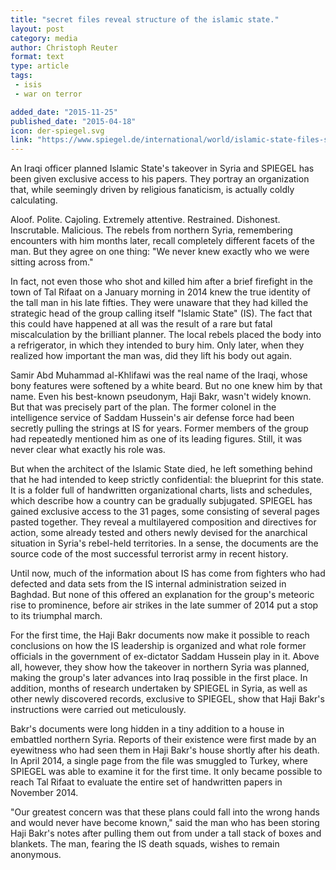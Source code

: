 ```yaml
---
title: "secret files reveal structure of the islamic state."
layout: post
category: media
author: Christoph Reuter
format: text
type: article
tags: 
 - isis
 - war on terror

added_date: "2015-11-25"
published_date: "2015-04-18"
icon: der-spiegel.svg
link: "https://www.spiegel.de/international/world/islamic-state-files-show-structure-of-islamist-terror-group-a-1029274-druck.html"
---
```


An Iraqi officer planned Islamic State's takeover in Syria and SPIEGEL has been
given exclusive access to his papers. They portray an organization that, while
seemingly driven by religious fanaticism, is actually coldly calculating.  

Aloof. Polite. Cajoling. Extremely attentive. Restrained. Dishonest.
Inscrutable. Malicious. The rebels from northern Syria, remembering encounters
with him months later, recall completely different facets of the man. But they
agree on one thing: "We never knew exactly who we were sitting across from."  

In fact, not even those who shot and killed him after a brief firefight in the
town of Tal Rifaat on a January morning in 2014 knew the true identity of the
tall man in his late fifties. They were unaware that they had killed the
strategic head of the group calling itself "Islamic State" (IS). The fact that
this could have happened at all was the result of a rare but fatal
miscalculation by the brilliant planner. The local rebels placed the body into
a refrigerator, in which they intended to bury him. Only later, when they
realized how important the man was, did they lift his body out again.  

Samir Abd Muhammad al-Khlifawi was the real name of the Iraqi, whose bony
features were softened by a white beard. But no one knew him by that name. Even
his best-known pseudonym, Haji Bakr, wasn't widely known. But that was
precisely part of the plan. The former colonel in the intelligence service of
Saddam Hussein's air defense force had been secretly pulling the strings at IS
for years. Former members of the group had repeatedly mentioned him as one of
its leading figures. Still, it was never clear what exactly his role was.  

But when the architect of the Islamic State died, he left something behind that
he had intended to keep strictly confidential: the blueprint for this state. It
is a folder full of handwritten organizational charts, lists and schedules,
which describe how a country can be gradually subjugated. SPIEGEL has gained
exclusive access to the 31 pages, some consisting of several pages pasted
together. They reveal a multilayered composition and directives for action,
some already tested and others newly devised for the anarchical situation in
Syria's rebel-held territories. In a sense, the documents are the source code
of the most successful terrorist army in recent history.  

Until now, much of the information about IS has come from fighters who had
defected and data sets from the IS internal administration seized in Baghdad.
But none of this offered an explanation for the group's meteoric rise to
prominence, before air strikes in the late summer of 2014 put a stop to its
triumphal march.  

For the first time, the Haji Bakr documents now make it possible to reach
conclusions on how the IS leadership is organized and what role former
officials in the government of ex-dictator Saddam Hussein play in it. Above
all, however, they show how the takeover in northern Syria was planned, making
the group's later advances into Iraq possible in the first place. In addition,
months of research undertaken by SPIEGEL in Syria, as well as other newly
discovered records, exclusive to SPIEGEL, show that Haji Bakr's instructions
were carried out meticulously.  

Bakr's documents were long hidden in a tiny addition to a house in embattled
northern Syria. Reports of their existence were first made by an eyewitness who
had seen them in Haji Bakr's house shortly after his death. In April 2014, a
single page from the file was smuggled to Turkey, where SPIEGEL was able to
examine it for the first time. It only became possible to reach Tal Rifaat to
evaluate the entire set of handwritten papers in November 2014.  

"Our greatest concern was that these plans could fall into the wrong hands and
would never have become known," said the man who has been storing Haji Bakr's
notes after pulling them out from under a tall stack of boxes and blankets. The
man, fearing the IS death squads, wishes to remain anonymous.  
